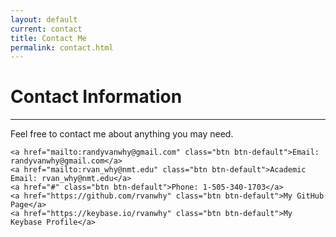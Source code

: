 ```yaml
---
layout: default
current: contact
title: Contact Me
permalink: contact.html
---
```


<div class="special jumbotron">
  <div class="container">
    <h1>Contact Information</h1>
    <hr>
    <p> Feel free to contact me about anything you may need.
    </p>

    <a href="mailto:randyvanwhy@gmail.com" class="btn btn-default">Email: randyvanwhy@gmail.com</a>
    <a href="mailto:rvan_why@nmt.edu" class="btn btn-default">Academic Email: rvan_why@nmt.edu</a>
    <a href="#" class="btn btn-default">Phone: 1-505-340-1703</a>
    <a href="https://github.com/rvanwhy" class="btn btn-default">My GitHub Page</a>
    <a href="https://keybase.io/rvanwhy" class="btn btn-default">My Keybase Profile</a>
	
    
  </div>
</div>
